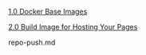 
[1.0 Docker Base Images](./nginx-image.md)

[2.0 Build Image for Hosting Your Pages](./build-image.md)

repo-push.md